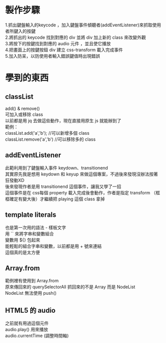 製作步驟
=========
<p>
1.抓出鍵盤輸入的keycode ，加入鍵盤事件傾聽者(addEventListener)來抓取使用者所鍵入的按鍵</br>
2.將抓出的 keycode 找到對應的 div 並將 div 加上新的 class 來改變外觀</br>
3.將按下的按鍵找到對應的 audio 元件 ，並且使它播放</br>
4.把畫面上的按鍵按鈕 div 建立 css-transform 載入完成事件</br>
5.加入防呆，以防使用者輸入錯誤鍵值時出現錯誤</br>
<p>

學到的東西
==========
classList
---------------
<p>
add() & remove()</br>
可加入或移除 class</br>
以前都是用 jq 去做這些動作，現在直接用原生 js 就能辦到了</br>
範例：</br>
classList.add('a','b'); //可以新增多個 class</br>
classList.remove('a','b') //可以移除多的 class</br>
<p>

addEventListener
---------------
<p>
此範利用到了鍵盤輸入事件 keydown、transitionend</br>
其實原先我是想用 keydown 和 keyup 來做這個專案，不過後來發現沒辦法按著狂發動XD</br>
後來發現作者是用 transitionend 這個事件，讓我又學了一招</br>
這個事件是在 css每個 property 載入完成後會動作，作者是指定 transform （框框確定有變大後）才繼續把 playing 這個 class 拿掉
<p>

template literals
---------------
也是第一次用的語法 - 樣板文字</br>
用 `` 來將字串和變數組合</br>
變數用 ${} 包起來 </br>
能輕鬆的組合字串和變數，以前都是用 + 號來連結</br>
這個真的是太方便</br>


Array.from
---------------
<p>
範例裡有使用到 Array.from </br>
原來傳回來的 querySelectorAll 抓回來的不是 Array 而是 NodeList</br>
NodeList 無法使用 push()</br>
<p>

HTML5 的 audio
---------------
<p>
之前就有用過這個元件</br>
audio.play() 用來播放</br>
audio.currentTime (調整時間軸)</br>
<p>

